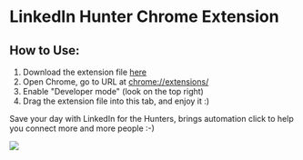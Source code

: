 # LinkedIn Hunter Chrome Extension

## How to Use:

1. Download the extension file [here](https://github.com/huynhminhtufu/linkedin-hunter/raw/master/linkedin-hunnter.crx)
2. Open Chrome, go to URL at [chrome://extensions/](chrome://extensions/)
3. Enable "Developer mode" (look on the top right)
4. Drag the extension file into this tab, and enjoy it :)

Save your day with LinkedIn for the Hunters, brings automation click to help you connect more and more people :-)

![](https://i.imgur.com/881RHDh.png)
